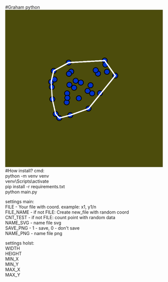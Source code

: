 #Graham python
![](https://github.com/MaximF39/algorithm_Graham/blob/master/screenshots/graham.png)
#How install?
cmd:<br>
    python -m venv venv<br>
    venv\Scripts\activate<br>
    pip install -r requirements.txt<br>
    python main.py<br>

settings main:<br>
    FILE - Your file with coord. example: x1, y1/n<br>
    FILE_NAME - if not FILE: Create new_file with random coord<br>
    CNT_TEST - if not FILE: count point with random data  <br>
    NAME_SVG - name file svg<br>
    SAVE_PNG - 1 - save, 0 - don't save<br>
    NAME_PNG - name file png<br>

settings holst:    
    WIDTH<br>
    HEIGHT<br>
    MIN_X<br>
    MIN_Y<br>
    MAX_X<br>
    MAX_Y<br>
    